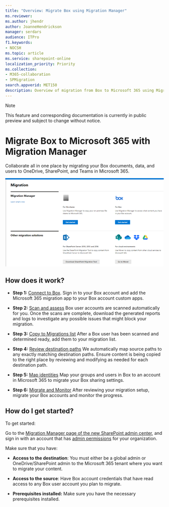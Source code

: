 ```yaml
---
title: "Overview: Migrate Box using Migration Manager"
ms.reviewer: 
ms.author: jhendr
author: JoanneHendrickson
manager: serdars
audience: ITPro
f1.keywords:
- NOCSH
ms.topic: article
ms.service: sharepoint-online
localization_priority: Priority
ms.collection: 
- M365-collaboration
- SPMigration
search.appverid: MET150
description: Overview of migration from Box to Microsoft 365 using Migration Manager.
---
```

>[!Note]
> This feature and corresponding documentation is currently in public preview and subject to change without notice.

# Migrate Box to Microsoft 365 with Migration Manager

Collaborate all in one place by migrating your Box documents, data, and users to OneDrive, SharePoint, and Teams in Microsoft 365. 

![Migration Manager main landing page](media/mm-main-landing.png)

## How does it work?



- **Step 1:** [Connect to Box](mm-box-step1-connect.md).   Sign in to your Box account and add the Microsoft 365 migration app to your Box account custom apps. 

- **Step 2:** [Scan and assess](mm-box-step2-scan-assess.md) Box user accounts are scanned automatically for you. Once the scans are complete, download the generated reports and logs to investigate any possible issues that might block your migration.

- **Step 3:** [Copy to Migrations list](mm-box-step3-copy-to-migrations.md) After a Box user has been scanned and determined ready, add them to your migration list.

- **Step 4:** [Review destination paths](mm-box-bulk-upload-destinations.md)  We automatically map source paths to any exactly matching destination paths. Ensure content is being copied to the right place by reviewing and modifying as needed for each destination path.

- **Step 5:** [Map identities](mm-box-map-identities.md)   Map your groups and users in Box to an account in Microsoft 365 to migrate your Box sharing settings.

- **Step 6:** [Migrate and Monitor](mm-box-migrate-and-monitor) After reviewing your migration setup, migrate your Box accounts and monitor the progress.

## How do I get started?

To get started:

Go to the [Migration Manager page of the new SharePoint admin center](https://aka.ms/ODSP-MM-FS), and sign in with an account that has [admin permissions](/sharepoint/sharepoint-admin-role) for your organization.

Make sure that you have:

- **Access to the destination**: You must either be a global admin or OneDrive/SharePoint admin to the Microsoft 365 tenant where you want to migrate your content. 

- **Access to the source**: Have Box account credentials that have read access to any Box user account you plan to migrate.

- **Prerequisites installed:** Make sure you have the necessary prerequisites installed.



